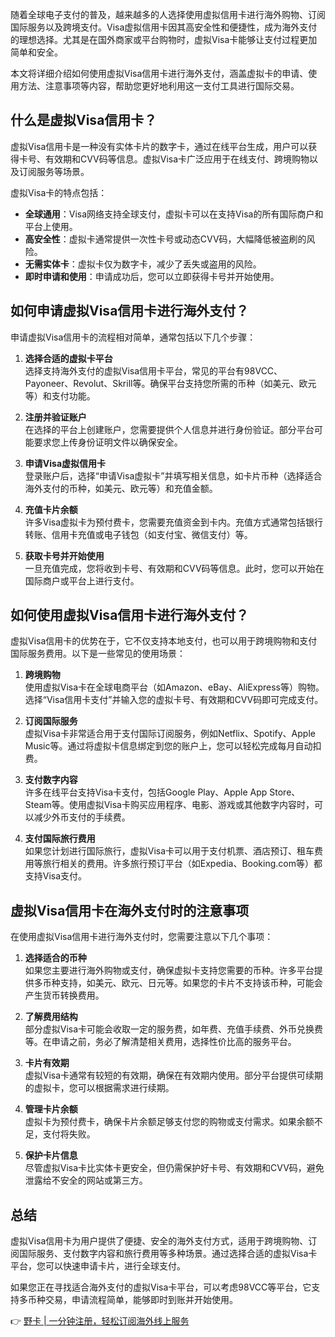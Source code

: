 随着全球电子支付的普及，越来越多的人选择使用虚拟信用卡进行海外购物、订阅国际服务以及跨境支付。Visa虚拟信用卡因其高安全性和便捷性，成为海外支付的理想选择。尤其是在国外商家或平台购物时，虚拟Visa卡能够让支付过程更加简单和安全。

本文将详细介绍如何使用虚拟Visa信用卡进行海外支付，涵盖虚拟卡的申请、使用方法、注意事项等内容，帮助您更好地利用这一支付工具进行国际交易。

## 什么是虚拟Visa信用卡？

虚拟Visa信用卡是一种没有实体卡片的数字卡，通过在线平台生成，用户可以获得卡号、有效期和CVV码等信息。虚拟Visa卡广泛应用于在线支付、跨境购物以及订阅服务等场景。

虚拟Visa卡的特点包括：

- **全球通用**：Visa网络支持全球支付，虚拟卡可以在支持Visa的所有国际商户和平台上使用。
- **高安全性**：虚拟卡通常提供一次性卡号或动态CVV码，大幅降低被盗刷的风险。
- **无需实体卡**：虚拟卡仅为数字卡，减少了丢失或盗用的风险。
- **即时申请和使用**：申请成功后，您可以立即获得卡号并开始使用。

## 如何申请虚拟Visa信用卡进行海外支付？

申请虚拟Visa信用卡的流程相对简单，通常包括以下几个步骤：

1. **选择合适的虚拟卡平台**  
   选择支持海外支付的虚拟Visa信用卡平台，常见的平台有98VCC、Payoneer、Revolut、Skrill等。确保平台支持您所需的币种（如美元、欧元等）和支付功能。

2. **注册并验证账户**  
   在选择的平台上创建账户，您需要提供个人信息并进行身份验证。部分平台可能要求您上传身份证明文件以确保安全。

3. **申请Visa虚拟信用卡**  
   登录账户后，选择“申请Visa虚拟卡”并填写相关信息，如卡片币种（选择适合海外支付的币种，如美元、欧元等）和充值金额。

4. **充值卡片余额**  
   许多Visa虚拟卡为预付费卡，您需要充值资金到卡内。充值方式通常包括银行转账、信用卡充值或电子钱包（如支付宝、微信支付）等。

5. **获取卡号并开始使用**  
   一旦充值完成，您将收到卡号、有效期和CVV码等信息。此时，您可以开始在国际商户或平台上进行支付。

## 如何使用虚拟Visa信用卡进行海外支付？

虚拟Visa信用卡的优势在于，它不仅支持本地支付，也可以用于跨境购物和支付国际服务费用。以下是一些常见的使用场景：

1. **跨境购物**  
   使用虚拟Visa卡在全球电商平台（如Amazon、eBay、AliExpress等）购物。选择“Visa信用卡支付”并输入您的虚拟卡号、有效期和CVV码即可完成支付。

2. **订阅国际服务**  
   虚拟Visa卡非常适合用于支付国际订阅服务，例如Netflix、Spotify、Apple Music等。通过将虚拟卡信息绑定到您的账户上，您可以轻松完成每月自动扣费。

3. **支付数字内容**  
   许多在线平台支持Visa卡支付，包括Google Play、Apple App Store、Steam等。使用虚拟Visa卡购买应用程序、电影、游戏或其他数字内容时，可以减少外币支付的手续费。

4. **支付国际旅行费用**  
   如果您计划进行国际旅行，虚拟Visa卡可以用于支付机票、酒店预订、租车费用等旅行相关的费用。许多旅行预订平台（如Expedia、Booking.com等）都支持Visa支付。

## 虚拟Visa信用卡在海外支付时的注意事项

在使用虚拟Visa信用卡进行海外支付时，您需要注意以下几个事项：

1. **选择适合的币种**  
   如果您主要进行海外购物或支付，确保虚拟卡支持您需要的币种。许多平台提供多币种支持，如美元、欧元、日元等。如果您的卡片不支持该币种，可能会产生货币转换费用。

2. **了解费用结构**  
   部分虚拟Visa卡可能会收取一定的服务费，如年费、充值手续费、外币兑换费等。在申请之前，务必了解清楚相关费用，选择性价比高的服务平台。

3. **卡片有效期**  
   虚拟Visa卡通常有较短的有效期，确保在有效期内使用。部分平台提供可续期的虚拟卡，您可以根据需求进行续期。

4. **管理卡片余额**  
   虚拟卡为预付费卡，确保卡片余额足够支付您的购物或支付需求。如果余额不足，支付将失败。

5. **保护卡片信息**  
   尽管虚拟Visa卡比实体卡更安全，但仍需保护好卡号、有效期和CVV码，避免泄露给不安全的网站或第三方。

## 总结

虚拟Visa信用卡为用户提供了便捷、安全的海外支付方式，适用于跨境购物、订阅国际服务、支付数字内容和旅行费用等多种场景。通过选择合适的虚拟Visa卡平台，您可以快速申请卡片，进行全球支付。

如果您正在寻找适合海外支付的虚拟Visa卡平台，可以考虑98VCC等平台，它支持多币种交易，申请流程简单，能够即时到账并开始使用。

👉 [野卡 | 一分钟注册，轻松订阅海外线上服务](https://bit.ly/bewildcard)
